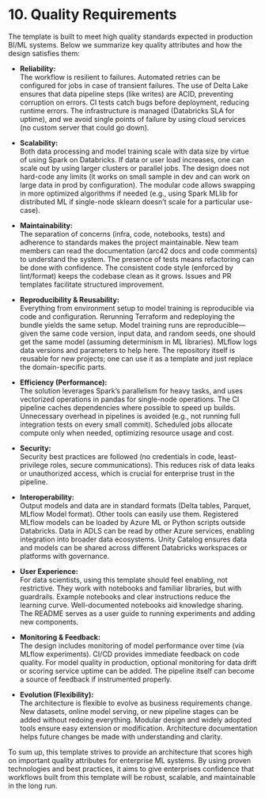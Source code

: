 # 10. Quality Requirements

The template is built to meet high quality standards expected in production BI/ML systems. Below we summarize key quality attributes and how the design satisfies them:

- **Reliability:**  
  The workflow is resilient to failures. Automated retries can be configured for jobs in case of transient failures. The use of Delta Lake ensures that data pipeline steps (like writes) are ACID, preventing corruption on errors. CI tests catch bugs before deployment, reducing runtime errors. The infrastructure is managed (Databricks SLA for uptime), and we avoid single points of failure by using cloud services (no custom server that could go down).

- **Scalability:**  
  Both data processing and model training scale with data size by virtue of using Spark on Databricks. If data or user load increases, one can scale out by using larger clusters or parallel jobs. The design does not hard-code any limits (it works on small sample in dev and can work on large data in prod by configuration). The modular code allows swapping in more optimized algorithms if needed (e.g., using Spark MLlib for distributed ML if single-node sklearn doesn’t scale for a particular use-case).

- **Maintainability:**  
  The separation of concerns (infra, code, notebooks, tests) and adherence to standards makes the project maintainable. New team members can read the documentation (arc42 docs and code comments) to understand the system. The presence of tests means refactoring can be done with confidence. The consistent code style (enforced by lint/format) keeps the codebase clean as it grows. Issues and PR templates facilitate structured improvement.

- **Reproducibility & Reusability:**  
  Everything from environment setup to model training is reproducible via code and configuration. Rerunning Terraform and redeploying the bundle yields the same setup. Model training runs are reproducible—given the same code version, input data, and random seeds, one should get the same model (assuming determinism in ML libraries). MLflow logs data versions and parameters to help here. The repository itself is reusable for new projects; one can use it as a template and just replace the domain-specific parts.

- **Efficiency (Performance):**  
  The solution leverages Spark’s parallelism for heavy tasks, and uses vectorized operations in pandas for single-node operations. The CI pipeline caches dependencies where possible to speed up builds. Unnecessary overhead in pipelines is avoided (e.g., not running full integration tests on every small commit). Scheduled jobs allocate compute only when needed, optimizing resource usage and cost.

- **Security:**  
  Security best practices are followed (no credentials in code, least-privilege roles, secure communications). This reduces risk of data leaks or unauthorized access, which is crucial for enterprise trust in the pipeline.

- **Interoperability:**  
  Output models and data are in standard formats (Delta tables, Parquet, MLflow Model format). Other tools can easily use them. Registered MLflow models can be loaded by Azure ML or Python scripts outside Databricks. Data in ADLS can be read by other Azure services, enabling integration into broader data ecosystems. Unity Catalog ensures data and models can be shared across different Databricks workspaces or platforms with governance.

- **User Experience:**  
  For data scientists, using this template should feel enabling, not restrictive. They work with notebooks and familiar libraries, but with guardrails. Example notebooks and clear instructions reduce the learning curve. Well-documented notebooks aid knowledge sharing. The README serves as a user guide to running experiments and adding new components.

- **Monitoring & Feedback:**  
  The design includes monitoring of model performance over time (via MLflow experiments). CI/CD provides immediate feedback on code quality. For model quality in production, optional monitoring for data drift or scoring service uptime can be added. The pipeline itself can become a source of feedback if instrumented properly.

- **Evolution (Flexibility):**  
  The architecture is flexible to evolve as business requirements change. New datasets, online model serving, or new pipeline stages can be added without redoing everything. Modular design and widely adopted tools ensure easy extension or modification. Architecture documentation helps future changes be made with understanding and clarity.

To sum up, this template strives to provide an architecture that scores high on important quality attributes for enterprise ML systems. By using proven technologies and best practices, it aims to give enterprises confidence that workflows built from this template will be robust, scalable, and maintainable in the long run.